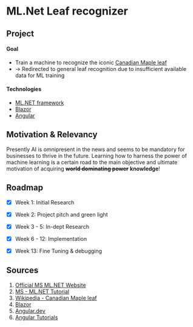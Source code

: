 # ML.Net Leaf recognizer

## Project
#### Goal 
- Train a machine to recognize the iconic [Canadian Maple leaf](https://en.m.wikipedia.org/wiki/File:Flag_of_Canada_%28leaf%29.svg)
- -> Redirected to general leaf recognition due to insufficient available data for ML training
  
#### Technologies 
- [ML.NET framework](https://dotnet.microsoft.com/en-us/apps/machinelearning-ai/ml-dotnet)
- [Blazor](https://dotnet.microsoft.com/en-us/apps/aspnet/web-apps/blazor)
- [Angular](https://angular.dev/)


## Motivation & Relevancy
Presently AI is omnipresent in the news and seems to be mandatory for businesses to thrive in the future.
Learning how to harness the power of machine learning is a certain road to the main objective and ultimate motivation of acquiring ~~**world dominating power**~~ **knowledge**! 

## Roadmap
  - [X] Week 1: Initial Research
  - [x] Week 2: Project pitch and green light
  - [x] Week 3 - 5: In-dept Research
  - [x] Week 6 - 12: Implementation
  - [x] Week 13: Fine Tuning & debugging


## Sources
1. [Official MS ML.NET Website](https://dotnet.microsoft.com/en-us/apps/machinelearning-ai/ml-dotnet)
2. [MS - ML.NET Tutorial](https://dotnet.microsoft.com/en-us/learn/ml-dotnet/get-started-tutorial/intro)
3. [Wikipedia - Canadian Maple leaf](https://en.m.wikipedia.org/wiki/File:Flag_of_Canada_%28leaf%29.svg)
4. [Blazor](https://dotnet.microsoft.com/en-us/apps/aspnet/web-apps/blazor)
5. [Angular.dev](https://angular.dev/)
6. [Angular Tutorials](https://angular.dev/tutorials)
